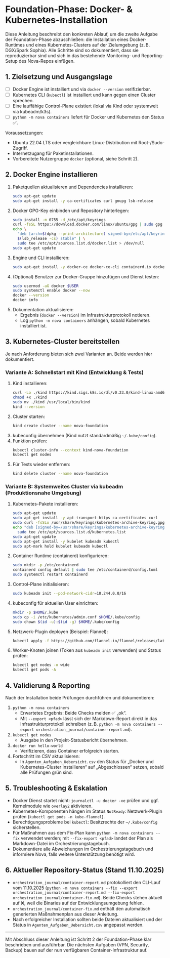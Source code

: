 # Foundation-Phase: Docker- & Kubernetes-Installation

Diese Anleitung beschreibt den konkreten Ablauf, um die zweite Aufgabe der Foundation-Phase abzuschließen: die Installation eines Docker-Runtimes und eines Kubernetes-Clusters auf der Zielumgebung (z. B. DGX/Spark Sophia). Alle Schritte sind so dokumentiert, dass sie reproduzierbar sind und sich in das bestehende Monitoring- und Reporting-Setup des Nova-Repos einfügen.

## 1. Zielsetzung und Ausgangslage
- [ ] Docker Engine ist installiert und via `docker --version` verifizierbar.
- [ ] Kubernetes CLI (`kubectl`) ist installiert und kann gegen einen Cluster sprechen.
- [ ] Eine lauffähige Control-Plane existiert (lokal via Kind oder systemweit via kubeadm/k3s).
- [ ] `python -m nova containers` liefert für Docker und Kubernetes den Status ✅.

Voraussetzungen:
- Ubuntu 22.04 LTS oder vergleichbare Linux-Distribution mit Root-/Sudo-Zugriff.
- Internetzugang für Paketinstallationen.
- Vorbereitete Nutzergruppe `docker` (optional, siehe Schritt 2).

## 2. Docker Engine installieren
1. Paketquellen aktualisieren und Dependencies installieren:
   ```bash
   sudo apt-get update
   sudo apt-get install -y ca-certificates curl gnupg lsb-release
   ```
2. Docker GPG-Key einbinden und Repository hinterlegen:
   ```bash
   sudo install -m 0755 -d /etc/apt/keyrings
   curl -fsSL https://download.docker.com/linux/ubuntu/gpg | sudo gpg --dearmor -o /etc/apt/keyrings/docker.gpg
   echo \
     "deb [arch=$(dpkg --print-architecture) signed-by=/etc/apt/keyrings/docker.gpg] https://download.docker.com/linux/ubuntu \
     $(lsb_release -cs) stable" | \
     sudo tee /etc/apt/sources.list.d/docker.list > /dev/null
   sudo apt-get update
   ```
3. Engine und CLI installieren:
   ```bash
   sudo apt-get install -y docker-ce docker-ce-cli containerd.io docker-buildx-plugin docker-compose-plugin
   ```
4. (Optional) Benutzer zur Docker-Gruppe hinzufügen und Dienst testen:
   ```bash
   sudo usermod -aG docker $USER
   sudo systemctl enable docker --now
   docker --version
   docker info
   ```
5. Dokumentation aktualisieren:
   - Ergebnis (`docker --version`) im Infrastrukturprotokoll notieren.
   - Log `python -m nova containers` anhängen, sobald Kubernetes installiert ist.

## 3. Kubernetes-Cluster bereitstellen
Je nach Anforderung bieten sich zwei Varianten an. Beide werden hier dokumentiert.

### Variante A: Schnellstart mit Kind (Entwicklung & Tests)
1. Kind installieren:
   ```bash
   curl -Lo ./kind https://kind.sigs.k8s.io/dl/v0.23.0/kind-linux-amd64
   chmod +x ./kind
   sudo mv ./kind /usr/local/bin/kind
   kind --version
   ```
2. Cluster starten:
   ```bash
   kind create cluster --name nova-foundation
   ```
3. kubeconfig übernehmen (Kind nutzt standardmäßig `~/.kube/config`).
4. Funktion prüfen:
   ```bash
   kubectl cluster-info --context kind-nova-foundation
   kubectl get nodes
   ```
5. Für Tests wieder entfernen:
   ```bash
   kind delete cluster --name nova-foundation
   ```

### Variante B: Systemweites Cluster via kubeadm (Produktionsnahe Umgebung)
1. Kubernetes-Pakete installieren:
   ```bash
   sudo apt-get update
   sudo apt-get install -y apt-transport-https ca-certificates curl
   sudo curl -fsSLo /usr/share/keyrings/kubernetes-archive-keyring.gpg https://pkgs.k8s.io/core:/stable:/v1.31/deb/Release.key
   echo "deb [signed-by=/usr/share/keyrings/kubernetes-archive-keyring.gpg] https://pkgs.k8s.io/core:/stable:/v1.31/deb/ /" | \
     sudo tee /etc/apt/sources.list.d/kubernetes.list
   sudo apt-get update
   sudo apt-get install -y kubelet kubeadm kubectl
   sudo apt-mark hold kubelet kubeadm kubectl
   ```
2. Container Runtime (containerd) konfigurieren:
   ```bash
   sudo mkdir -p /etc/containerd
   containerd config default | sudo tee /etc/containerd/config.toml
   sudo systemctl restart containerd
   ```
3. Control-Plane initialisieren:
   ```bash
   sudo kubeadm init --pod-network-cidr=10.244.0.0/16
   ```
4. kubeconfig für aktuellen User einrichten:
   ```bash
   mkdir -p $HOME/.kube
   sudo cp -i /etc/kubernetes/admin.conf $HOME/.kube/config
   sudo chown $(id -u):$(id -g) $HOME/.kube/config
   ```
5. Netzwerk-Plugin deployen (Beispiel: Flannel):
   ```bash
   kubectl apply -f https://github.com/flannel-io/flannel/releases/latest/download/kube-flannel.yml
   ```
6. Worker-Knoten joinen (Token aus `kubeadm init` verwenden) und Status prüfen:
   ```bash
   kubectl get nodes -o wide
   kubectl get pods -A
   ```

## 4. Validierung & Reporting
Nach der Installation beide Prüfungen durchführen und dokumentieren:

1. `python -m nova containers`
   - Erwartetes Ergebnis: Beide Checks melden ✅ „ok“.
   - Mit `--export <pfad>` lässt sich der Markdown-Report direkt in das Infrastrukturprotokoll schreiben (z. B. `python -m nova containers --export orchestration_journal/container-report.md`).
2. `kubectl get nodes`
   - Ausgabe in den Projekt-Statusbericht übernehmen.
3. `docker run hello-world`
   - Verifizieren, dass Container erfolgreich starten.
4. Fortschritt im CSV aktualisieren:
   - In `Agenten_Aufgaben_Uebersicht.csv` den Status für „Docker und Kubernetes-Cluster installieren“ auf „Abgeschlossen“ setzen, sobald alle Prüfungen grün sind.

## 5. Troubleshooting & Eskalation
- Docker Dienst startet nicht: `journalctl -u docker -xe` prüfen und ggf. Kernelmodule wie `overlay2` aktivieren.
- Kubernetes-Komponenten hängen im Status `NotReady`: Netzwerk-Plugin prüfen (`kubectl get pods -n kube-flannel`).
- Berechtigungsprobleme bei `kubectl`: Besitzrechte der `~/.kube/config` sicherstellen.
- Für Maßnahmen aus dem Fix-Plan kann `python -m nova containers --fix` verwendet werden; mit `--fix-export <pfad>` landet der Plan als Markdown-Datei im Orchestrierungstagebuch.
- Dokumentiere alle Abweichungen im Orchestrierungstagebuch und informiere Nova, falls weitere Unterstützung benötigt wird.

## 6. Aktueller Repository-Status (Stand 11.10.2025)

- `orchestration_journal/container-report.md` protokolliert den CLI-Lauf vom 11.10.2025 (`python -m nova containers --fix --export orchestration_journal/container-report.md --fix-export orchestration_journal/container-fix.md`). Beide Checks stehen aktuell auf ❌, weil die Binaries auf der Entwicklungsumgebung fehlen.
- `orchestration_journal/container-fix.md` enthält den automatisch generierten Maßnahmenplan aus dieser Anleitung.
- Nach erfolgreicher Installation sollten beide Dateien aktualisiert und der Status in `Agenten_Aufgaben_Uebersicht.csv` angepasst werden.

---

Mit Abschluss dieser Anleitung ist Schritt 2 der Foundation-Phase klar beschrieben und ausführbar. Die nächsten Aufgaben (VPN, Security, Backup) bauen auf der nun verfügbaren Container-Infrastruktur auf.
